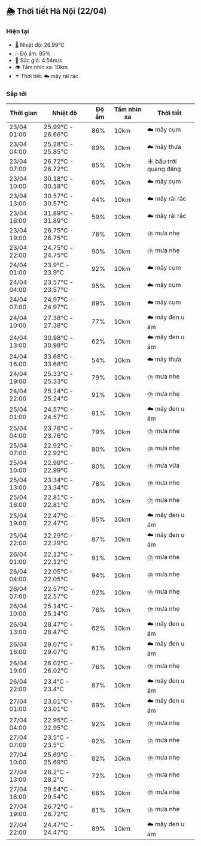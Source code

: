 ## 🌦️ Thời tiết Hà Nội (22/04)

### Hiện tại

- 🌡️ Nhiệt độ: 26.99℃
- 💦 Độ ẩm: 85%
- 💨 Sức gió: 4.54m/s
- 👁️ Tầm nhìn xa: 10km
- ☂️ Thời tiết: ☁️ mây rải rác

### Sắp tới

| Thời gian | Nhiệt độ | Độ ẩm | Tầm nhìn xa | Thời tiết |
| --- | --- | --- | --- | --- |
| 23/04 01:00 | 25.99℃ - 26.66℃ | 86% | 10km | ☁️ mây cụm |
| 23/04 04:00 | 25.28℃ - 25.85℃ | 89% | 10km | ☁️ mây thưa |
| 23/04 07:00 | 26.72℃ - 26.72℃ | 85% | 10km | ☀️ bầu trời quang đãng |
| 23/04 10:00 | 30.18℃ - 30.18℃ | 60% | 10km | ☁️ mây cụm |
| 23/04 13:00 | 30.57℃ - 30.57℃ | 44% | 10km | ☁️ mây rải rác |
| 23/04 16:00 | 31.89℃ - 31.89℃ | 59% | 10km | ☁️ mây rải rác |
| 23/04 19:00 | 26.75℃ - 26.75℃ | 78% | 10km | ⛈️ mưa nhẹ |
| 23/04 22:00 | 24.75℃ - 24.75℃ | 90% | 10km | ⛈️ mưa nhẹ |
| 24/04 01:00 | 23.9℃ - 23.9℃ | 92% | 10km | ☁️ mây cụm |
| 24/04 04:00 | 23.57℃ - 23.57℃ | 95% | 10km | ☁️ mây cụm |
| 24/04 07:00 | 24.97℃ - 24.97℃ | 89% | 10km | ☁️ mây cụm |
| 24/04 10:00 | 27.38℃ - 27.38℃ | 77% | 10km | ☁️ mây đen u ám |
| 24/04 13:00 | 30.98℃ - 30.98℃ | 62% | 10km | ☁️ mây đen u ám |
| 24/04 16:00 | 33.68℃ - 33.68℃ | 54% | 10km | ☁️ mây thưa |
| 24/04 19:00 | 25.33℃ - 25.33℃ | 79% | 10km | ⛈️ mưa nhẹ |
| 24/04 22:00 | 25.24℃ - 25.24℃ | 91% | 10km | ⛈️ mưa nhẹ |
| 25/04 01:00 | 24.57℃ - 24.57℃ | 91% | 10km | ☁️ mây đen u ám |
| 25/04 04:00 | 23.76℃ - 23.76℃ | 79% | 10km | ⛈️ mưa nhẹ |
| 25/04 07:00 | 22.92℃ - 22.92℃ | 80% | 10km | ⛈️ mưa nhẹ |
| 25/04 10:00 | 22.99℃ - 22.99℃ | 80% | 10km | ⛈️ mưa vừa |
| 25/04 13:00 | 23.34℃ - 23.34℃ | 78% | 10km | ⛈️ mưa nhẹ |
| 25/04 16:00 | 22.81℃ - 22.81℃ | 80% | 10km | ⛈️ mưa nhẹ |
| 25/04 19:00 | 22.47℃ - 22.47℃ | 85% | 10km | ☁️ mây đen u ám |
| 25/04 22:00 | 22.29℃ - 22.29℃ | 87% | 10km | ☁️ mây đen u ám |
| 26/04 01:00 | 22.12℃ - 22.12℃ | 91% | 10km | ⛈️ mưa nhẹ |
| 26/04 04:00 | 22.05℃ - 22.05℃ | 94% | 10km | ⛈️ mưa nhẹ |
| 26/04 07:00 | 22.57℃ - 22.57℃ | 92% | 10km | ⛈️ mưa nhẹ |
| 26/04 10:00 | 25.14℃ - 25.14℃ | 76% | 10km | ⛈️ mưa nhẹ |
| 26/04 13:00 | 28.47℃ - 28.47℃ | 62% | 10km | ☁️ mây đen u ám |
| 26/04 16:00 | 29.07℃ - 29.07℃ | 61% | 10km | ☁️ mây đen u ám |
| 26/04 19:00 | 26.02℃ - 26.02℃ | 76% | 10km | ⛈️ mưa nhẹ |
| 26/04 22:00 | 23.4℃ - 23.4℃ | 87% | 10km | ☁️ mây đen u ám |
| 27/04 01:00 | 23.01℃ - 23.01℃ | 89% | 10km | ☁️ mây đen u ám |
| 27/04 04:00 | 22.95℃ - 22.95℃ | 92% | 10km | ⛈️ mưa nhẹ |
| 27/04 07:00 | 23.5℃ - 23.5℃ | 92% | 10km | ⛈️ mưa nhẹ |
| 27/04 10:00 | 25.69℃ - 25.69℃ | 82% | 10km | ⛈️ mưa nhẹ |
| 27/04 13:00 | 28.2℃ - 28.2℃ | 72% | 10km | ⛈️ mưa nhẹ |
| 27/04 16:00 | 29.54℃ - 29.54℃ | 66% | 10km | ⛈️ mưa nhẹ |
| 27/04 19:00 | 26.72℃ - 26.72℃ | 81% | 10km | ⛈️ mưa nhẹ |
| 27/04 22:00 | 24.47℃ - 24.47℃ | 89% | 10km | ☁️ mây đen u ám |
